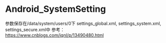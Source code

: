 # Android_SystemSetting
参数保存在/data/system/users/0下 settings_global.xml, settings_system.xml, settings_secure.xml中
参考：https://www.cnblogs.com/jqnl/p/13490480.html
